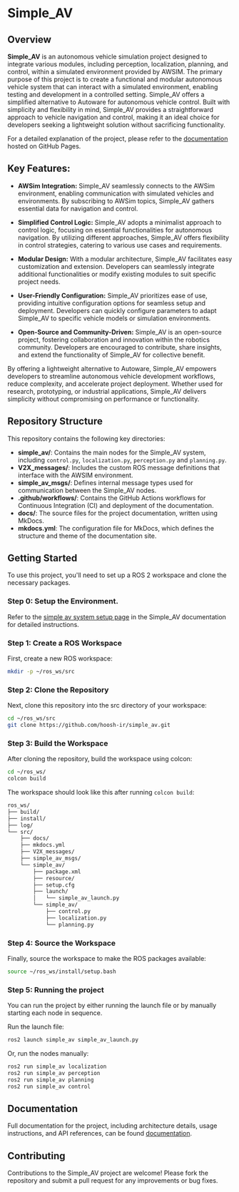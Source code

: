 # Simple_AV

## Overview

**Simple_AV** is an autonomous vehicle simulation project designed to integrate various modules, including perception, localization, planning, and control, within a simulated environment provided by AWSIM. The primary purpose of this project is to create a functional and modular autonomous vehicle system that can interact with a simulated environment, enabling testing and development in a controlled setting. Simple_AV offers a simplified alternative to Autoware for autonomous vehicle control. Built with simplicity and flexibility in mind, Simple_AV provides a straightforward approach to vehicle navigation and control, making it an ideal choice for developers seeking a lightweight solution without sacrificing functionality.

For a detailed explanation of the project, please refer to the [documentation](https://hoosh-ir.github.io/simple_av/) hosted on GitHub Pages.

## Key Features:

- **AWSim Integration:** Simple_AV seamlessly connects to the AWSim environment, enabling communication with simulated vehicles and environments. By subscribing to AWSim topics, Simple_AV gathers essential data for navigation and control.

- **Simplified Control Logic:** Simple_AV adopts a minimalist approach to control logic, focusing on essential functionalities for autonomous navigation. By utilizing different approaches, Simple_AV offers flexibility in control strategies, catering to various use cases and requirements.

- **Modular Design:** With a modular architecture, Simple_AV facilitates easy customization and extension. Developers can seamlessly integrate additional functionalities or modify existing modules to suit specific project needs.

- **User-Friendly Configuration:** Simple_AV prioritizes ease of use, providing intuitive configuration options for seamless setup and deployment. Developers can quickly configure parameters to adapt Simple_AV to specific vehicle models or simulation environments.

- **Open-Source and Community-Driven:** Simple_AV is an open-source project, fostering collaboration and innovation within the robotics community. Developers are encouraged to contribute, share insights, and extend the functionality of Simple_AV for collective benefit.

By offering a lightweight alternative to Autoware, Simple_AV empowers developers to streamline autonomous vehicle development workflows, reduce complexity, and accelerate project deployment. Whether used for research, prototyping, or industrial applications, Simple_AV delivers simplicity without compromising on performance or functionality.

## Repository Structure

This repository contains the following key directories:

- **simple_av/**: Contains the main nodes for the Simple_AV system, including `control.py`, `localization.py`, `perception.py` and `planning.py`.
- **V2X_messages/**: Includes the custom ROS message definitions that interface with the AWSIM environment.
- **simple_av_msgs/**: Defines internal message types used for communication between the Simple_AV nodes.
- **.github/workflows/**: Contains the GitHub Actions workflows for Continuous Integration (CI) and deployment of the documentation.
- **docs/**: The source files for the project documentation, written using MkDocs.
- **mkdocs.yml**: The configuration file for MkDocs, which defines the structure and theme of the documentation site.

## Getting Started

To use this project, you'll need to set up a ROS 2 workspace and clone the necessary packages.

### Step 0: Setup the Environment.
Refer to the [simple av system setup page](https://hoosh-ir.github.io/simple_av/Simple-AV/SystemSetup/) in the Simple_AV documentation for detailed instructions.

### Step 1: Create a ROS Workspace

First, create a new ROS workspace:

```bash
mkdir -p ~/ros_ws/src
```

### Step 2: Clone the Repository

Next, clone this repository into the src directory of your workspace:
```bash
cd ~/ros_ws/src
git clone https://github.com/hoosh-ir/simple_av.git
```

### Step 3: Build the Workspace

After cloning the repository, build the workspace using colcon:
```bash
cd ~/ros_ws/
colcon build
```

The workspace should look like this after running `colcon build`:
```bash
ros_ws/
├── build/
├── install/
├── log/
└── src/
    ├── docs/
    ├── mkdocs.yml
    ├── V2X_messages/
    ├── simple_av_msgs/
    └── simple_av/
        ├── package.xml
        ├── resource/
        ├── setup.cfg
        ├── launch/
        │   └── simple_av_launch.py
        └── simple_av/
            ├── control.py
            ├── localization.py
            └── planning.py
```

### Step 4: Source the Workspace

Finally, source the workspace to make the ROS packages available:
```bash
source ~/ros_ws/install/setup.bash
```

### Step 5: Running the project

You can run the project by either running the launch file or by manually starting each node in sequence.

Run the launch file:
```bash
ros2 launch simple_av simple_av_launch.py
```

Or, run the nodes manually:
```bash
ros2 run simple_av localization
ros2 run simple_av perception
ros2 run simple_av planning
ros2 run simple_av control
```

## Documentation 
Full documentation for the project, including architecture details, usage instructions, and API references, can be found [documentation](https://hoosh-ir.github.io/simple_av/).

## Contributing 
Contributions to the Simple_AV project are welcome! Please fork the repository and submit a pull request for any improvements or bug fixes.

